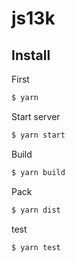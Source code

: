 # js13k
## Install
First
```sh
$ yarn
```

Start server

```sh
$ yarn start
```

Build

```sh
$ yarn build 
```

Pack

```sh
$ yarn dist
```

test

```sh
$ yarn test
```

